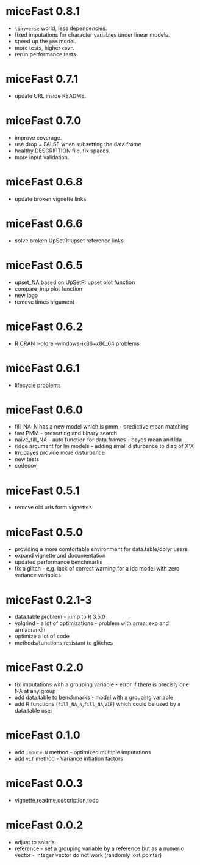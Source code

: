 # miceFast 0.8.1

* `tinyverse` world, less dependencies.
* fixed imputations for character variables under linear models.
* speed up the `pmm` model.
* more tests, higher `covr`.
* rerun performance tests.

# miceFast 0.7.1

* update URL inside README.

# miceFast 0.7.0

* improve coverage.
* use drop = FALSE when subsetting the data.frame
* healthy DESCRIPTION file, fix spaces.
* more input validation.

# miceFast 0.6.8

* update broken vignette links

# miceFast 0.6.6

* solve broken UpSetR::upset reference links

# miceFast 0.6.5

* upset_NA based on UpSetR::upset plot function
* compare_imp plot function
* new logo
* remove times argument

# miceFast 0.6.2

* R CRAN r-oldrel-windows-ix86+x86_64 problems

# miceFast 0.6.1

* lifecycle problems

# miceFast 0.6.0

* fill_NA_N has a new model which is pmm - predictive mean matching
* fast PMM - presorting and binary search
* naive_fill_NA - auto function for data.frames - bayes mean and lda
* ridge argument for lm models - adding small disturbance to diag of X'X
* lm_bayes provide more disturbance
* new tests
* codecov

# miceFast 0.5.1

* remove old urls form vignettes

# miceFast 0.5.0

* providing a more comfortable environment for data.table/dplyr users
* expand vignette and documentation
* updated performance benchmarks
* fix a glitch - e.g. lack of correct warning for a lda model with zero variance variables

# miceFast 0.2.1-3

* data.table problem - jump to R 3.5.0
* valgrind -  a lot of optimizations - problem with arma::exp and arma::randn
* optimize a lot of code
* methods/functions  resistant to glitches

# miceFast 0.2.0

* fix imputations with a grouping variable - error if there is precisly one NA at any group
* add data.table to benchmarks - model with a grouping variable
* add R functions (`fill_NA_N`,`fill_NA`,`VIF`) which could be used by a data.table user

# miceFast 0.1.0

* add `impute_N` method - optimized multiple imputations
* add `vif` method -  Variance inflation factors

# miceFast 0.0.3

* vignette,readme,description,todo

# miceFast 0.0.2

* adjust to solaris
* reference - set a grouping variable by a reference but as a numeric vector - integer vector do not work (randomly lost pointer)

